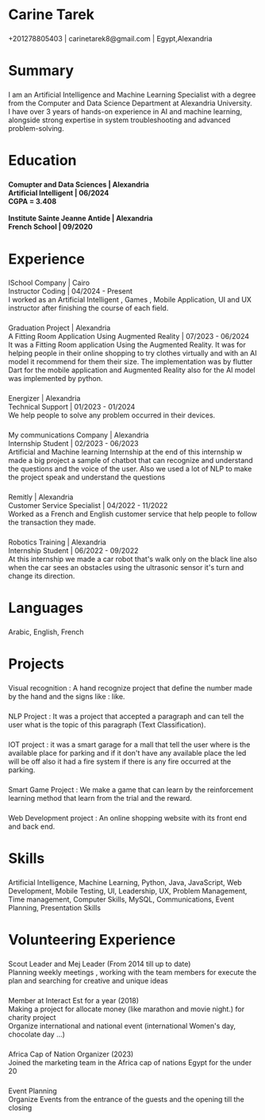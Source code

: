 <h1 align="left">Carine Tarek</h1>

###

<p align="left">+201278805403 | carinetarek8@gmail.com | Egypt,Alexandria</p>

###

<h1 align="left">Summary</h1>

###

<p align="left">I am an Artificial Intelligence and Machine Learning Specialist with a degree from the Computer and Data Science Department at Alexandria University.<br> I have over 3 years of hands-on experience in AI and machine learning, alongside strong expertise in system troubleshooting and advanced problem-solving.</p>

###

<h1 align="left">Education</h1>

###

<h4 align="left">Comupter and Data Sciences | Alexandria<br>Artificial Intelligent | 06/2024<br>CGPA = 3.408<br><br>Institute Sainte Jeanne Antide | Alexandria<br>French School | 09/2020</h4>

###

<h1 align="left">Experience</h1>

###

<p align="left">ISchool Company | Cairo<br>Instructor Coding | 04/2024 - Present<br>I worked as an Artificial Intelligent , Games , Mobile Application, UI and UX instructor after finishing the course of each field.</p>

###

<p align="left">Graduation Project | Alexandria<br>A Fitting Room Application Using Augmented Reality | 07/2023 - 06/2024<br>It was a Fitting Room application Using the Augmented Reality. It was for helping people in their online shopping to try clothes virtually and with an AI model it recommend for them their size. The implementation was by flutter Dart for the mobile application and Augmented Reality also for the AI model was implemented by python.</p>

###

<p align="left">Energizer | Alexandria<br>Technical Support | 01/2023 - 01/2024<br>We help people to solve any problem occurred in their devices.</p>

###

<p align="left">My communications Company | Alexandria<br>Internship Student | 02/2023 - 06/2023<br>Artificial and Machine learning Internship at the end of this internship w made a big project a sample of chatbot that can recognize and understand the questions and the voice of the user. Also we used a lot of NLP to make the project speak and understand the questions</p>

###

<p align="left">Remitly | Alexandria<br>Customer Service Specialist | 04/2022 - 11/2022<br>Worked as a French and English customer service that help people to follow the transaction they made.</p>

###

<p align="left">Robotics Training | Alexandria<br>Internship Student | 06/2022 - 09/2022<br>At this internship we made a car robot that's walk only on the black line also when the car sees an obstacles using the ultrasonic sensor it's turn and change its direction.</p>

###

<h1 align="left">Languages</h1>

###

<p align="left">Arabic, English, French</p>

###

<h1 align="left">Projects</h1>

###

<p align="left">Visual recognition : A hand recognize project that define the number made by the hand and the signs like : like.</p>

###

<p align="left">NLP Project : It was a project that accepted a paragraph and can tell the user what is the topic of this paragraph (Text Classification).</p>

###

<p align="left">IOT project : it was a smart garage for a mall that tell the user where is the available place for parking and if it don't have any available place the led will be off also it had a fire system if there is any fire occurred at the parking.</p>

###

<p align="left">Smart Game Project : We make a game that can learn by the reinforcement learning method that learn from the trial and the reward.</p>

###

<p align="left">Web Development project : An online shopping website with its front end and back end.</p>

###

<h1 align="left">Skills</h1>

###

<p align="left">Artificial Intelligence, Machine Learning, Python, Java, JavaScript, Web Development, Mobile Testing, UI, Leadership, UX, Problem Management, Time management, Computer Skills, MySQL, Communications, Event Planning, Presentation Skills</p>

###

<h1 align="left">Volunteering Experience</h1>

###

<p align="left">Scout Leader and Mej Leader (From 2014 till up to date)<br>Planning weekly meetings , working with the team members for execute the plan and searching for creative and unique ideas</p>

###

<p align="left">Member at Interact Est for a year (2018) <br>Making a project for allocate money (like marathon and movie night.) for charity project <br>Organize international and national event (international Women's day, chocolate day ...)</p>

###

<p align="left">Africa Cap of Nation Organizer (2023)<br>Joined the marketing team in the Africa cap of nations Egypt for the under 20</p>

###

<p align="left">Event Planning<br>Organize Events from the entrance of the guests and the opening till the closing</p>

###
